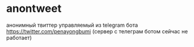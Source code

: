# anontweet
анонимный твиттер управляемый из telegram бота
https://twitter.com/penayongbumi
(сервер с телеграм ботом сейчас не работает)
